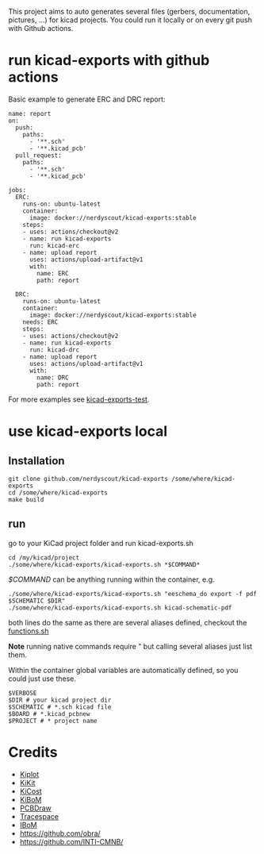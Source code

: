 This project aims to auto generates several files (gerbers, documentation, pictures, ...) for kicad projects. You could run it locally or on every git push with Github actions. 

# run kicad-exports with github actions

Basic example to generate ERC and DRC report:

```
name: report
on:
  push:
    paths:
      - '**.sch'
      - '**.kicad_pcb'
  pull_request:
    paths:
      - '**.sch'
      - '**.kicad_pcb'

jobs:
  ERC:
    runs-on: ubuntu-latest
    container:
      image: docker://nerdyscout/kicad-exports:stable
    steps:
    - uses: actions/checkout@v2
    - name: run kicad-exports
      run: kicad-erc
    - name: upload report
      uses: actions/upload-artifact@v1
      with:
        name: ERC
        path: report

  DRC:
    runs-on: ubuntu-latest
    container:
      image: docker://nerdyscout/kicad-exports:stable
    needs: ERC
    steps:
    - uses: actions/checkout@v2
    - name: run kicad-exports
      run: kicad-drc
    - name: upload report
      uses: actions/upload-artifact@v1
      with:
        name: DRC
        path: report
```

For more examples see [kicad-exports-test](https://github.com/nerdyscout/kicad-exports-test/tree/master/.github/workflows).

# use kicad-exports local 

## Installation

```
git clone github.com/nerdyscout/kicad-exports /some/where/kicad-exports
cd /some/where/kicad-exports
make build
```

## run

go to your KiCad project folder and run kicad-exports.sh
```
cd /my/kicad/project
./some/where/kicad-exports/kicad-exports.sh *$COMMAND*
```
*$COMMAND* can be anything running within the container, e.g.
```
./some/where/kicad-exports/kicad-exports.sh "eeschema_do export -f pdf $SCHEMATIC $DIR"
./some/where/kicad-exports/kicad-exports.sh kicad-schematic-pdf
```
both lines do the same as there are several aliases defined, checkout the [functions.sh](functions.sh)

**Note** running native commands require " but calling several aliases just list them. 

Within the container global variables are automatically defined, so you could just use these. 
```
$VERBOSE
$DIR # your kicad project dir
$SCHEMATIC # *.sch kicad file
$BOARD # *.kicad_pcbnew
$PROJECT # * project name
```

# Credits
- [Kiplot](https://github.com/INTI-CMNB/kiplot)
- [KiKit](https://github.com/yaqwsx/KiKit/blob/master/doc/cli.md)
- [KiCost](https://xesscorp.github.io/KiCost/docs/_build/singlehtml/index.html)
- [KiBoM](https://github.com/SchrodingersGat/KiBoM)
- [PCBDraw](https://github.com/yaqwsx/PcbDraw)
- [Tracespace](https://github.com/tracespace/tracespace/tree/master/packages/cli)
- [IBoM](https://github.com/openscopeproject/InteractiveHtmlBom/wiki/Usage)
- https://github.com/obra/
- https://github.com/INTI-CMNB/